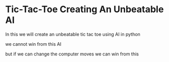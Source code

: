 # Tic-Tac-Toe Creating An Unbeatable AI

In this we will create an unbeatable tic tac toe using AI in python 

we cannot win from this AI 

but if we can change the computer moves we can win from this 

